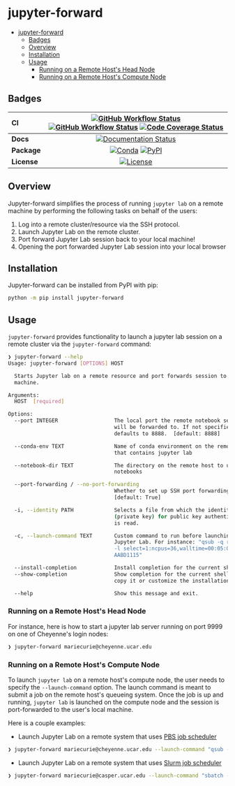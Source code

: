 # jupyter-forward

- [jupyter-forward](#jupyter-forward)
  - [Badges](#badges)
  - [Overview](#overview)
  - [Installation](#installation)
  - [Usage](#usage)
    - [Running on a Remote Host's Head Node](#running-on-a-remote-hosts-head-node)
    - [Running on a Remote Host's Compute Node](#running-on-a-remote-hosts-compute-node)

## Badges

| CI          | [![GitHub Workflow Status][github-ci-badge]][github-ci-link] [![GitHub Workflow Status][github-lint-badge]][github-lint-link] [![Code Coverage Status][codecov-badge]][codecov-link] |
| :---------- | :----------------------------------------------------------------------------------------------------------------------------------------------------------------------------------: |
| **Docs**    |                                                                    [![Documentation Status][rtd-badge]][rtd-link]                                                                    |
| **Package** |                                                         [![Conda][conda-badge]][conda-link] [![PyPI][pypi-badge]][pypi-link]                                                         |
| **License** |                                                                        [![License][license-badge]][repo-link]                                                                        |

## Overview

Jupyter-forward simplifies the process of running `jupyter lab` on a remote machine by performing the following tasks on behalf of the users:

1. Log into a remote cluster/resource via the SSH protocol.
2. Launch Jupyter Lab on the remote cluster.
3. Port forward Jupyter Lab session back to your local machine!
4. Opening the port forwarded Jupyter Lab session into your local browser

## Installation

Jupyter-forward can be installed from PyPI with pip:

```bash
python -m pip install jupyter-forward
```

## Usage

`jupyter-forward` provides functionality to launch a jupyter lab session on a remote cluster via the `jupyter-forward` command:

```bash
❯ jupyter-forward --help                                                                                                      (playground) 18:35:43
Usage: jupyter-forward [OPTIONS] HOST

  Starts Jupyter lab on a remote resource and port forwards session to local
  machine.

Arguments:
  HOST  [required]

Options:
  --port INTEGER                  The local port the remote notebook server
                                  will be forwarded to. If not specified,
                                  defaults to 8888.  [default: 8888]

  --conda-env TEXT                Name of conda environment on the remote host
                                  that contains jupyter lab

  --notebook-dir TEXT             The directory on the remote host to use for
                                  notebooks

  --port-forwarding / --no-port-forwarding
                                  Whether to set up SSH port forwarding or not
                                  [default: True]

  -i, --identity PATH             Selects a file from which the identity
                                  (private key) for public key authentication
                                  is read.

  -c, --launch-command TEXT       Custom command to run before launching
                                  Jupyter Lab. For instance: "qsub -q regular
                                  -l select=1:ncpus=36,walltime=00:05:00 -A
                                  AABD1115"

  --install-completion            Install completion for the current shell.
  --show-completion               Show completion for the current shell, to
                                  copy it or customize the installation.

  --help                          Show this message and exit.
```

### Running on a Remote Host's Head Node

For instance, here is how to start a jupyter lab server running on port 9999 on one of Cheyenne's login nodes:

```bash
❯ jupyter-forward mariecurie@cheyenne.ucar.edu
```

### Running on a Remote Host's Compute Node

To launch `jupyter lab` on a remote host's compute node, the user needs to specify the `--launch-command` option. The launch command is meant to submit a job on the remote host's queueing system. Once the job is up and running, `jupyter lab` is launched on the compute node and the session is port-forwarded to the user's local machine.

Here is a couple examples:

- Launch Jupyter Lab on a remote system that uses [PBS job scheduler](https://www.altair.com/pbs-works-documentation/)

```bash
❯ jupyter-forward mariecurie@cheyenne.ucar.edu --launch-command "qsub -q regular -l select=1:ncpus=36,walltime=00:05:00 -A AABD1115"
```

- Launch Jupyter Lab on a remote system that uses [Slurm job scheduler](https://slurm.schedmd.com/documentation.html)

```bash
❯ jupyter-forward mariecurie@casper.ucar.edu --launch-command "sbatch -A AABD1115 -t 00:05:00"
```

[github-ci-badge]: https://img.shields.io/github/workflow/status/NCAR/jupyter-forward/CI?label=CI&logo=github&style=for-the-badge
[github-lint-badge]: https://img.shields.io/github/workflow/status/NCAR/jupyter-forward/linting?label=linting&logo=github&style=for-the-badge
[github-ci-link]: https://github.com/NCAR/jupyter-forward/actions?query=workflow%3ACI
[github-lint-link]: https://github.com/NCAR/jupyter-forward/actions?query=workflow%3Alinting
[codecov-badge]: https://img.shields.io/codecov/c/github/NCAR/jupyter-forward.svg?logo=codecov&style=for-the-badge
[codecov-link]: https://codecov.io/gh/NCAR/jupyter-forward
[rtd-badge]: https://img.shields.io/readthedocs/jupyter-forward/latest.svg?style=for-the-badge
[rtd-link]: https://jupyter-forward.readthedocs.io/en/latest/?badge=latest
[pypi-badge]: https://img.shields.io/pypi/v/jupyter-forward?logo=pypi&style=for-the-badge
[pypi-link]: https://pypi.org/project/jupyter-forward
[conda-badge]: https://img.shields.io/conda/vn/conda-forge/jupyter-forward?logo=anaconda&style=for-the-badge
[conda-link]: https://anaconda.org/conda-forge/jupyter-forward
[license-badge]: https://img.shields.io/github/license/NCAR/jupyter-forward?style=for-the-badge
[repo-link]: https://github.com/NCAR/jupyter-forward
